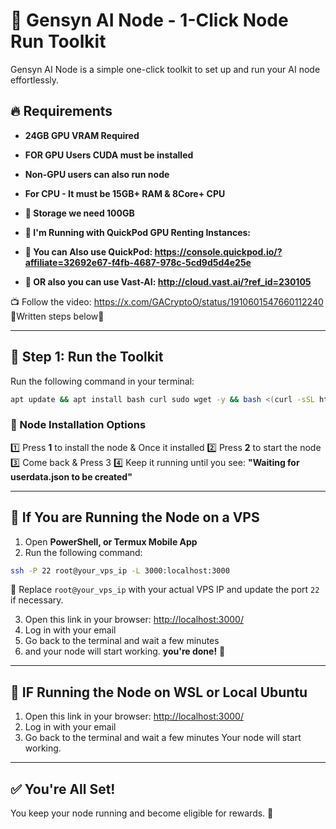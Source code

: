# 🚀 Gensyn AI Node - 1-Click Node Run Toolkit

Gensyn AI Node is a simple one-click toolkit to set up and run your AI node effortlessly.

## 🔥 Requirements
- **24GB GPU VRAM Required**
- **FOR GPU Users CUDA must be installed**
- **Non-GPU users can also run node**
- **For CPU - It must be 15GB+ RAM & 8Core+ CPU**
- **💾 Storage we need 100GB**

- **🔹 I'm Running with QuickPod GPU Renting Instances:**
- **🔗 You can Also use QuickPod: https://console.quickpod.io/?affiliate=32692e67-f4fb-4687-978c-5cd9d5d4e25e**
- **🔗 OR also you can use Vast-AI: http://cloud.vast.ai/?ref_id=230105**

📺 Follow the video: https://x.com/GACryptoO/status/1910601547660112240
🔽Written steps below🔽

---

## 🔹 Step 1: Run the Toolkit
Run the following command in your terminal:
```bash
apt update && apt install bash curl sudo wget -y && bash <(curl -sSL https://raw.githubusercontent.com/abhiag/gensyn-ai/main/g.sh)
```

### 📌 Node Installation Options
1️⃣ Press **1** to install the node & Once it installed 
2️⃣ Press **2** to start the node  
3️⃣ Come back & Press 3
4️⃣ Keep it running until you see: **"Waiting for userdata.json to be created"**

---

## 🔹 If You are Running the Node on a VPS
1. Open **PowerShell, or Termux Mobile App**  
2. Run the following command:
```bash
ssh -P 22 root@your_vps_ip -L 3000:localhost:3000
```
📌 Replace `root@your_vps_ip` with your actual VPS IP and update the port `22` if necessary.

3. Open this link in your browser: [http://localhost:3000/](http://localhost:3000/)
4. Log in with your email  
5. Go back to the terminal and wait a few minutes  
6. and your node will start working.  **you're done!** 🎉

---

## 🔹 IF Running the Node on WSL or Local Ubuntu
1. Open this link in your browser: [http://localhost:3000/](http://localhost:3000/)
2. Log in with your email  
3. Go back to the terminal and wait a few minutes Your node will start working. 

---

## ✅ You're All Set!
You keep your node running and become eligible for rewards. 🚀

